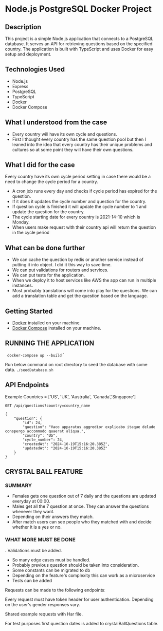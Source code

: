 # Node.js PostgreSQL Docker Project

## Description

This project is a simple Node.js application that connects to a PostgreSQL database. It serves an API for retrieving
questions based on the specified country. The application is built with TypeScript and uses Docker for easy setup and
deployment.

## Technologies Used

- Node.js
- Express
- PostgreSQL
- TypeScript
- Docker
- Docker Compose

## What I understood from the case

- Every country will have its own cycle and questions.
- First I thought every country has the same question pool but then I leaned into the idea that every country has their
  unique problems and cultures so at some point they will have their own questions.

## What I did for the case

Every country have its own cycle period setting in case there would be a need to change the cycle period for a country.

- A cron job runs every day and checks if cycle period has expired for the question.
- If it does it updates the cycle number and question for the country.
- If question cycle is finished it will update the cycle number to 1 and update the question for the country.
- The cycle starting date for every country is 2021-14-10 which is Monday.
- When users make request with their country api will return the question in the cycle period

## What can be done further

- We can cache the question by redis or another service instead of putting it into object. I did it this way to save
  time.
- We can put validations for routers and services.
- We can put tests for the application.
- When we deploy it to host services like AWS the app can run in multiple instances.
- Most probably translations will come into play for the questions. We can add a translation table and get the question
  based on the language.

## Getting Started

- [Docker](https://docs.docker.com/get-docker/) installed on your machine.
- [Docker Compose](https://docs.docker.com/compose/install/) installed on your machine.

## RUNNING THE APPLICATION

`
docker-compose up --build`
`

Run below command on root directory to seed the database with some data.
`
./seedDatabase.sh
`

## API Endpoints

Example Countries = ['US', 'UK', 'Australia', 'Canada','Singapore']

`
GET /api/questions?country=country_name
`

```
{
	"question": {
		"id": 24,
		"question": "Vaco apparatus aggredior explicabo itaque deludo conspergo accommodo quaerat aliqua.",
		"country": "US",
		"cycle_number": 24,
		"createdAt": "2024-10-19T15:16:20.385Z",
		"updatedAt": "2024-10-19T15:16:20.385Z"
	}
}
```

## CRYSTAL BALL FEATURE

### SUMMARY

- Females gets one question out of 7 daily and the questions are updated everyday at 00:00.
- Males get all the 7 question at once. They can answer the questions whenever they want.
- Depending on their answers they match.
- After match users can see people who they matched with and decide whether it is a yes or no.

### WHAT MORE MUST BE DONE

. Validations must be added.

- So many edge cases must be handled.
- Probably previous question should be taken into consideration.
- Some constants can be migrated to db
- Depending on the feature's complexity this can work as a microservice
- Tests can be added

Requests can be made to the following endpoints:

Every request must have token header for user authentication. Depending on the user's gender responses vary.

Shared example requests with Har file.  

For test purposes first question dates is added to crystalBallQuestions table. 